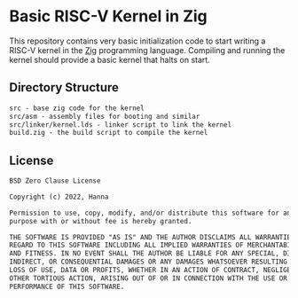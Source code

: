 # Basic RISC-V Kernel in Zig

This repository contains very basic initialization code to start writing a
RISC-V kernel in the [Zig](https://ziglang.org) programming language. Compiling
and running the kernel should provide a basic kernel that halts on start.

## Directory Structure

```txt
src - base zig code for the kernel
src/asm - assembly files for booting and similar
src/linker/kernel.lds - linker script to link the kernel
build.zig - the build script to compile the kernel
```

## License

```txt
BSD Zero Clause License

Copyright (c) 2022, Hanna

Permission to use, copy, modify, and/or distribute this software for any
purpose with or without fee is hereby granted.

THE SOFTWARE IS PROVIDED "AS IS" AND THE AUTHOR DISCLAIMS ALL WARRANTIES WITH
REGARD TO THIS SOFTWARE INCLUDING ALL IMPLIED WARRANTIES OF MERCHANTABILITY
AND FITNESS. IN NO EVENT SHALL THE AUTHOR BE LIABLE FOR ANY SPECIAL, DIRECT,
INDIRECT, OR CONSEQUENTIAL DAMAGES OR ANY DAMAGES WHATSOEVER RESULTING FROM
LOSS OF USE, DATA OR PROFITS, WHETHER IN AN ACTION OF CONTRACT, NEGLIGENCE OR
OTHER TORTIOUS ACTION, ARISING OUT OF OR IN CONNECTION WITH THE USE OR
PERFORMANCE OF THIS SOFTWARE.
```
